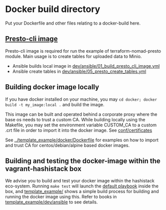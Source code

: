 # Docker build directory

Put your Dockerfile and other files relating to a docker-build here.

## [Presto-cli image](./Dockerfile.presto-cli)
Presto-cli image is required for run the example of terraform-nomad-presto module. Main usage is to create tables for uploaded data to Minio.
- Ansible builds local image in [dev/ansible/01_build_presto_cli_image.yml](../dev/ansible/01_build_presto_cli_image.yml)
- Ansible create tables in [dev/ansible/05_presto_create_tables.yml](../dev/ansible/05_presto_create_tables.yml)

## Building docker image locally

If you have docker installed on your machine, you may `cd docker; docker build -t my_image:local .`  and build the image.

This image can be built and operated behind a corporate proxy where the base os needs to trust a custom CA.
While building locally using the Makefile, you may set the environment variable CUSTOM_CA to a custom .crt file in order to import it into the docker image. See [conf/certificates](conf/certificates)

See [../template_example/docker/Dockerfile](../template_example/docker/Dockerfile) for examples on how to import and trust CA for centos/debian/alpine based docker images.

## Building and testing the docker-image within the vagrant-hashistack box

We advise you to build and test your docker image within the hashistack eco-system. Running `make test` will launch the [default playbook](../dev/ansible/playbook.yml) inside the box, and [template_example/](../template_example/) shows a simple build process for building and running the docker image using this. Refer to books in [template_example/dev/ansible](../template_example/dev/ansible) to see details.
